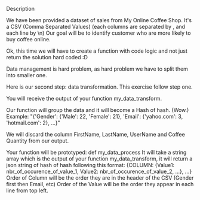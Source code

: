Description


We have been provided a dataset of sales from My Online Coffee Shop. It's a CSV (Comma Separated Values) (each columns are separated by , and each line by \n)
Our goal will be to identify customer who are more likely to buy coffee online.

Ok, this time we will have to create a function with code logic and not just return the solution hard coded :D

Data management is hard problem, as hard problem we have to split them into smaller one.

Here is our second step: data transformation. This exercise follow step one.

You will receive the output of your function my_data_transform.

Our function will group the data and it will become a Hash of hash. (Wow.)
Example:
"{'Gender': {'Male': 22, 'Female': 21}, 'Email': {'yahoo.com': 3, 'hotmail.com': 2}, ...}"

We will discard the column FirstName, LastName, UserName and Coffee Quantity from our output.

Your function will be prototyped: def my_data_process
It will take a string array which is the output of your function my_data_transform, it will return a json string of hash of hash following this format:
{COLUMN: {Value1: nbr_of_occurence_of_value_1, Value2: nbr_of_occurence_of_value_2, ...}, ...}
Order of Column will be the order they are in the header of the CSV (Gender first then Email, etc)
Order of the Value will be the order they appear in each line from top left.
